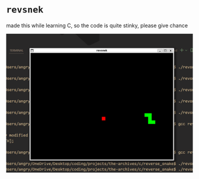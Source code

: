 # `revsnek`

made this while learning C, so the code is quite stinky, please give chance

![](./asset/sneako.png)
